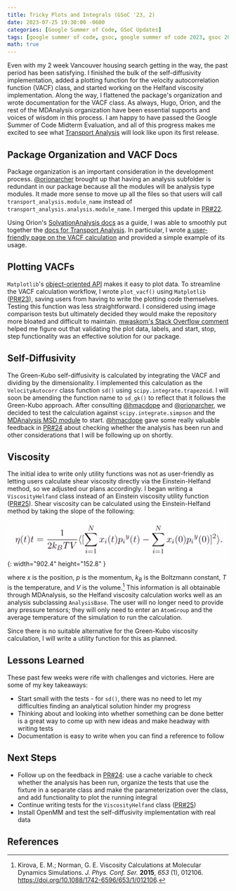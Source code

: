 ```yaml
---
title: Tricky Plots and Integrals (GSoC '23, 2)
date: 2023-07-25 19:30:00 -0600
categories: [Google Summer of Code, GSoC Updates]
tags: [google summer of code, gsoc, google summer of code 2023, gsoc 2023, computer science, cs, python, numpy, scipy, computational research, molecular dynamics, mdanalysis, computational chemistry, biophysics, bioinformatics, biomolecular research, materials research, chemical engineering, physics, mathematics, math, mdakit, mdakits, velocity autocorrelation function, vacf, self-diffusivity, green-kubo, viscosity, helfand, einstein, einstein-helfand]     # TAG names should always be lowercase
math: true
---
```


Even with my 2 week Vancouver housing search getting in the way, the past period has been satisfying. I finished the bulk of the self-diffusivity implementation, added a plotting function for the velocity autocorrelation function (VACF) class, and started working on the Helfand viscosity implementation. Along the way, I flattened the package's organization and wrote documentation for the VACF class. As always, Hugo, Orion, and the rest of the MDAnalysis organization have been essential supports and voices of wisdom in this process. I am happy to have passed the Google Summer of Code Midterm Evaluation, and all of this progress makes me excited to see what [Transport Analysis](https://github.com/MDAnalysis/transport-analysis) will look like upon its first release.

## Package Organization and VACF Docs

Package organization is an important consideration in the development process. [@orionarcher](https://github.com/orionarcher) brought up that having an analysis subfolder is redundant in our package because all the modules will be analysis type modules. It made more sense to move up all the files so that users will call `transport_analysis.module_name` instead of `transport_analysis.analysis.module_name`. I merged this update in [PR#22](https://github.com/MDAnalysis/transport-analysis/pull/22).

Using Orion's [SolvationAnalysis docs](https://solvation-analysis.readthedocs.io/en/latest/) as a guide, I was able to smoothly put together the [docs for Transport Analysis](https://transport-analysis.readthedocs.io/en/latest/). In particular, I wrote [a user-friendly page on the VACF calculation](https://transport-analysis.readthedocs.io/en/latest/api/velocityautocorr.html) and provided a simple example of its usage.

## Plotting VACFs

`Matplotlib`'s [object-oriented API](https://matplotlib.org/stable/api/index.html) makes it easy to plot data. To streamline the VACF calculation workflow, I wrote `plot_vacf()` using `Matplotlib` ([PR#23](https://github.com/MDAnalysis/transport-analysis/pull/23)), saving users from having to write the plotting code themselves. Testing this function was less straightforward. I considered using image comparison tests but ultimately decided they would make the repository more bloated and difficult to maintain. [mwaskom's Stack Overflow comment](https://stackoverflow.com/questions/27948126/how-can-i-write-unit-tests-against-code-that-uses-matplotlib) helped me figure out that validating the plot data, labels, and start, stop, step functionality was an effective solution for our package.

## Self-Diffusivity

The Green-Kubo self-diffusivity is calculated by integrating the VACF and dividing by the dimensionality. I implemented this calculation as the `VelocityAutocorr` class function `sd()` using `scipy.integrate.trapezoid`. I will soon be amending the function name to `sd_gk()` to reflect that it follows the Green-Kubo approach. After consulting [@hmacdope](https://github.com/hmacdope) and [@orionarcher](https://github.com/orionarcher), we decided to test the calculation against `scipy.integrate.simpson` and the [MDAnalysis MSD module](https://docs.mdanalysis.org/stable/documentation_pages/analysis/msd.html) to start. [@hmacdope](https://github.com/hmacdope) gave some really valuable feedback in [PR#24](https://github.com/MDAnalysis/transport-analysis/pull/24) about checking whether the analysis has been run and other considerations that I will be following up on shortly.

## Viscosity

The initial idea to write only utility functions was not as user-friendly as letting users calculate shear viscosity directly via the Einstein-Helfand method, so we adjusted our plans accordingly. I began writing a `ViscosityHelfand` class instead of an Einstein viscosity utility function ([PR#25](https://github.com/MDAnalysis/transport-analysis/pull/25)). Shear viscosity can be calculated using the Einstein-Helfand method by taking the slope of the following:

![Viscosity Formula Einstein-Helfand](/assets/img/2023-07-25/viscosityHelfand.PNG){: width="902.4" height="152.8" }

where $x$ is the position, $p$ is the momentum, $k_B$ is the Boltzmann constant, $T$ is the temperature, and $V$ is the volume.[^1] This information is all obtainable through MDAnalysis, so the Helfand viscosity calculation works well as an analysis subclassing `AnalysisBase`. The user will no longer need to provide any pressure tensors; they will only need to enter an `AtomGroup` and the average temperature of the simulation to run the calculation.

Since there is no suitable alternative for the Green-Kubo viscosity calculation, I will write a utility function for this as planned.

## Lessons Learned

These past few weeks were rife with challenges and victories. Here are some of my key takeaways:

- Start small with the tests - for `sd()`, there was no need to let my difficulties finding an analytical solution hinder my progress
- Thinking about and looking into whether something can be done better is a great way to come up with new ideas and make headway with writing tests
- Documentation is easy to write when you can find a reference to follow

## Next Steps

- Follow up on the feedback in [PR#24](https://github.com/MDAnalysis/transport-analysis/pull/24): use a cache variable to check whether the analysis has been run, organize the tests that use the fixture in a separate class and make the parameterization over the class, and add functionality to plot the running integral
- Continue writing tests for the `ViscosityHelfand` class ([PR#25](https://github.com/MDAnalysis/transport-analysis/pull/25))
- Install OpenMM and test the self-diffusivity implementation with real data

## References

[^1]: Kirova, E. M.; Norman, G. E. Viscosity Calculations at Molecular Dynamics Simulations. *J. Phys. Conf. Ser.* **2015**, *653* (1), 012106. https://doi.org/10.1088/1742-6596/653/1/012106.

